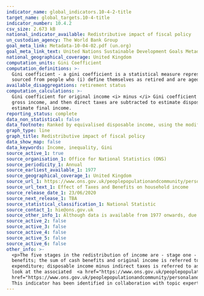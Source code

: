 ```yaml
---
indicator_name: global_indicators.10-4-2-title
target_name: global_targets.10-4-title
indicator_number: 10.4.2
csv_size: 2.673 kB
national_indicator_available: Redistributive impact of fiscal policy 
un_custodian_agency: The World Bank Group
goal_meta_link: Metadata-10-04-02.pdf (un.org)
goal_meta_link_text: United Nations Sustainable Development Goals Metadata
national_geographical_coverage: United Kingdom
computation_units: Gini Coefficient
computation_definitions: >-
  Gini coefficient - a gini coefficient is a statistical measure representing income or wealth inequality, where a higher number means higher levels of inequality.  'Retired' refers to anyone living in a retired household. A retired household is one where more than 50% of its income is
  sourced from people who (i) define themselves as retired and are aged over 50, OR (ii) define themselves as “Sick/Injured”, not seeking work and aged at or above the State Pension Age (SPA).
available_disaggregations: retirement status 
computation_calculations: >-
  Gini coefficient for original income <i> minus </i> Gini coefficient for final income. Original income includes all sources of income from employment, private pensions, investments and other non-government sources. The receipt of cash benefits is then added to original income to estimate
  gross income, and then direct taxes are subtracted to estimate disposable income. Indirect taxes (for example, VAT, alcohol duties and so on) are further subtracted to form post-tax income, and finally benefits-in-kind (for example, state education, National Health Service) are added to
  estimate final income.
reporting_status: complete
data_non_statistical: false
data_footnote: Ranked by equivalised disposable income, using the modified-OECD scale.
graph_type: line
graph_title: Redistributive impact of fiscal policy 
data_show_map: false
data_keywords: Income, inequality, Gini 
source_active_1: true
source_organisation_1: Office for National Statistics (ONS)
source_periodicity_1: Annual
source_earliest_available_1: 1977
source_geographical_coverage_1: United Kingdom
source_url_1: https://www.ons.gov.uk/peoplepopulationandcommunity/personalandhouseholdfinances/incomeandwealth/datasets/theeffectsoftaxesandbenefitsonhouseholdincomefinancialyearending2014
source_url_text_1: Effect of Taxes and Benefits on household income
source_release_date_1: 23/06/2020
source_next_release_1: TBA
source_statistical_classification_1: National Statistic
source_contact_1: hie@ons.gov.uk
source_other_info_1: Although data is available from 1977 onwards, due to a change in the methodology adjusting for top earners, we only use data from 2001/2002 onwards to report against this indicator. 
source_active_2: false
source_active_3: false
source_active_4: false
source_active_5: false
source_active_6: false
other_info: >-
  <p>The five stages in the redistribution of income are - stage one - household members begin with income from employment, private pensions, investments and other non-government sources; this is referred to as "original income"</p> <p>stage two - households then receive income from cash
  benefits; the sum of cash benefits and original income is referred to as "gross income"</p> <p>stage three - households then pay direct taxes; direct taxes, when subtracted from gross income, are referred to as "disposable income"</p> <p>stage four - indirect taxes are then paid via
  expenditure; disposable income minus indirect taxes is referred to as "post-tax income"</p> <p>stage five - households finally receive a benefit from services (benefits-in-kind); benefits-in-kind plus post-tax income is referred to as "final income"</p> <p> For more information please
  look at the associated  <a href="https://www.ons.gov.uk/peoplepopulationandcommunity/personalandhouseholdfinances/incomeandwealth/bulletins/theeffectsoftaxesandbenefitsonhouseholdincome/financialyearending2019"> publciation </a> and  <a
  href="https://www.ons.gov.uk/peoplepopulationandcommunity/personalandhouseholdfinances/incomeandwealth/articles/theeffectsoftaxesandbenefitsonhouseholdincome/financialyearending2019"> the Quality and Methodology Information </a></p>  Data follows the UN specification for this indicator.
  This indicator has been identified in collaboration with topic experts.
---
```

